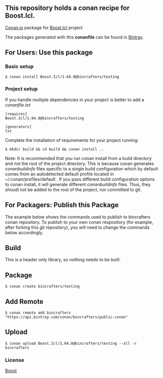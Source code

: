 ## This repository holds a conan recipe for Boost.Icl.

[Conan.io](https://conan.io) package for [Boost.Icl](https://github.com/Boostorg/Icl) project

The packages generated with this **conanfile** can be found in [Bintray](https://bintray.com/bincrafters/public-conan/Boost.Icl%3Abincrafters).

## For Users: Use this package

### Basic setup

    $ conan install Boost.Icl/1.64.0@bincrafters/testing

### Project setup

If you handle multiple dependencies in your project is better to add a *conanfile.txt*

    [requires]
    Boost.Icl/1.64.0@bincrafters/testing

    [generators]
    txt

Complete the installation of requirements for your project running:</small></span>

    $ mkdir build && cd build && conan install ..
	
Note: It is recommended that you run conan install from a build directory and not the root of the project directory.  This is because conan generates *conanbuildinfo* files specific to a single build configuration which by default comes from an autodetected default profile located in ~/.conan/profiles/default .  If you pass different build configuration options to conan install, it will generate different *conanbuildinfo* files.  Thus, they shoudl not be added to the root of the project, nor committed to git. 

## For Packagers: Publish this Package

The example below shows the commands used to publish to bincrafters conan repository. To publish to your own conan respository (for example, after forking this git repository), you will need to change the commands below accordingly. 

## Build  

This is a header only library, so nothing needs to be built.

## Package 

    $ conan create bincrafters/testing
	
## Add Remote

	$ conan remote add bincrafters "https://api.bintray.com/conan/bincrafters/public-conan"

## Upload

    $ conan upload Boost.Icl/1.64.0@bincrafters/testing --all -r bincrafters

### License
[Boost](LICENSE)
